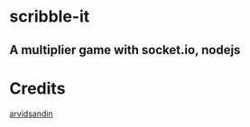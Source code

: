 # scribble-it

## A multiplier game with socket.io, nodejs

# Credits
[arvidsandin](https://github.com/arvidsandin/draw-contest)
